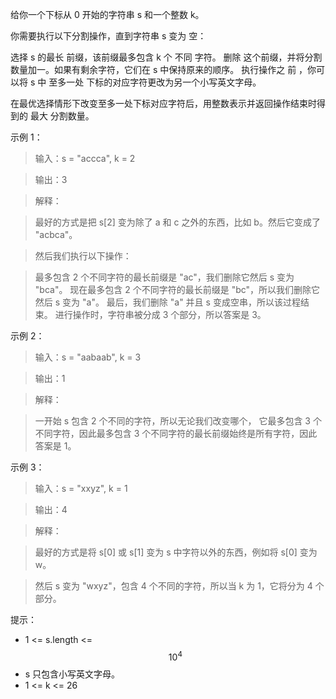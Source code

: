 给你一个下标从 0 开始的字符串 s 和一个整数 k。

你需要执行以下分割操作，直到字符串 s 变为 空：

选择 s 的最长 前缀，该前缀最多包含 k 个 不同 字符。
删除 这个前缀，并将分割数量加一。如果有剩余字符，它们在 s 中保持原来的顺序。
执行操作之 前 ，你可以将 s 中 至多一处 下标的对应字符更改为另一个小写英文字母。

在最优选择情形下改变至多一处下标对应字符后，用整数表示并返回操作结束时得到的 最大 分割数量。

 

示例 1：

> 输入：s = "accca", k = 2

> 输出：3

> 解释：

> 最好的方式是把 s[2] 变为除了 a 和 c 之外的东西，比如 b。然后它变成了 "acbca"。

> 然后我们执行以下操作：

>最多包含 2 个不同字符的最长前缀是 "ac"，我们删除它然后 s 变为 "bca"。
现在最多包含 2 个不同字符的最长前缀是 "bc"，所以我们删除它然后 s 变为 "a"。
最后，我们删除 "a" 并且 s 变成空串，所以该过程结束。
进行操作时，字符串被分成 3 个部分，所以答案是 3。

示例 2：

> 输入：s = "aabaab", k = 3

> 输出：1

> 解释：

> 一开始 s 包含 2 个不同的字符，所以无论我们改变哪个， 它最多包含 3 个不同字符，因此最多包含 3 个不同字符的最长前缀始终是所有字符，因此答案是 1。

示例 3：

> 输入：s = "xxyz", k = 1

> 输出：4

> 解释：

> 最好的方式是将 s[0] 或 s[1] 变为 s 中字符以外的东西，例如将 s[0] 变为 w。

> 然后 s 变为 "wxyz"，包含 4 个不同的字符，所以当 k 为 1，它将分为 4 个部分。

 

提示：

- 1 <= s.length <= $$10^4$$
- s 只包含小写英文字母。
- 1 <= k <= 26
